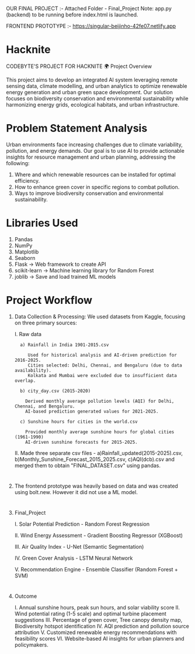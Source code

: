 OUR FINAL PROJECT :-  Attached Folder - Final_Project
Note: app.py (backend) to be running before index.html is launched. 

FRONTEND PROTOTYPE :- https://singular-beijinho-42fe07.netlify.app

# Hacknite
CODEBYTE'S PROJECT FOR HACKNITE
🌍 Project Overview

This project aims to develop an integrated AI system leveraging remote sensing data, climate modelling, and urban analytics to optimize renewable energy generation and urban green space development. Our solution focuses on biodiversity conservation and environmental sustainability while harmonizing energy grids, ecological habitats, and urban infrastructure.

# Problem Statement Analysis

Urban environments face increasing challenges due to climate variability, pollution, and energy demands. Our goal is to use AI to provide actionable insights for resource management and urban planning, addressing the following:
1. Where and which renewable resources can be installed for optimal efficiency.
2. How to enhance green cover in specific regions to combat pollution.
3. Ways to improve biodiversity conservation and environmental sustainability.

# Libraries Used 

1. Pandas
2. NumPy
3. Matplotlib
4. Seaborn
5. Flask → Web framework to create API
6. scikit-learn → Machine learning library for Random Forest
7. joblib → Save and load trained ML models


# Project Workflow

1. Data Collection & Processing:
   We used datasets from Kaggle, focusing on three primary sources:


     I. Raw data
        
         a) Rainfall in India 1901-2015.csv
      
            Used for historical analysis and AI-driven prediction for 2016-2025.
            Cities selected: Delhi, Chennai, and Bengaluru (due to data availability).
            Kolkata and Mumbai were excluded due to insufficient data overlap.

         b) city_day.csv (2015-2020) 

           Derived monthly average pollution levels (AQI) for Delhi, Chennai, and Bengaluru.
           AI-based prediction generated values for 2021-2025.

         c) Sunshine hours for cities in the world.csv 

           Provided monthly average sunshine hours for global cities (1961-1990)
           AI-driven sunshine forecasts for 2015-2025.
  
     II. Made three separate csv files - a)Rainfall_updated(2015-2025).csv, b)Monthly_Sunshine_Forecast_2015_2025.csv, c)AQI(dcb).csv and merged them to                        obtain "FINAL_DATASET.csv" using pandas.

#
2. The frontend prototype was heavily based on data and was created using bolt.new. However it did not use a ML model.

#
3. Final_Project
   
      I. Solar Potential Prediction - Random Forest Regression

     II. Wind Energy Assessment - Gradient Boosting Regressor (XGBoost)
  
     III. Air Quality Index - U-Net (Semantic Segmentation)

     IV. Green Cover Analysis - LSTM Neural Network

     V. Recommendation Engine - Ensemble Classifier (Random Forest + SVM)

#
4. Outcome
   
      I. Annual sunshine hours, peak sun hours, and solar viability score
      II. Wind potential rating (1-5 scale) and optimal turbine placement suggestions
      III. Percentage of green cover, Tree canopy density map, Biodiversity hotspot identification
      IV. AQI prediction and pollution source attribution
      V. Customized renewable energy recommendations with feasibility scores
      VI. Website-based AI insights for urban planners and policymakers.

   
   

